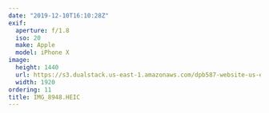 ```yaml
---
date: "2019-12-10T16:10:28Z"
exif:
  aperture: f/1.8
  iso: 20
  make: Apple
  model: iPhone X
image:
  height: 1440
  url: https://s3.dualstack.us-east-1.amazonaws.com/dpb587-website-us-east-1/asset/gallery/2019-south-america/2c433b14-7084-38a4-cb2a-c8aa40db8fac~1920.jpg
  width: 1920
ordering: 11
title: IMG_8948.HEIC
---
```


